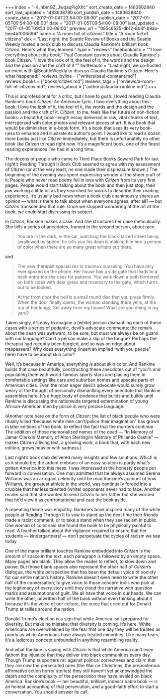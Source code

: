 +++
index = "-K_hbmGZ_JwqaqPigXhc"
sort_create_date = 1483602840
sort_last_updated = 1483638780
sort_publish_date = 1483638840
create_date = "2017-01-04T23:54:00-08:00"
publish_date = "2017-01-05T09:54:00-08:00"
date = "2017-01-05T09:54:00-08:00"
last_updated = "2017-01-05T09:53:00-08:00"
preview_url = "085c6525-db12-8b4f-b9ab-5ee4bf006d94"
name = "A room full of citizens"
title = "A room full of citizens"
dek = "Last night, the Seattle Review of Books and the Seattle Weekly hosted a book club to discuss Claudia Rankine's brilliant book Citizen. Here's what they learned."
type = "reviews"
facebookauto = "\"I love everything about this book,\" Paul Constant gushes about Claudia Rankine's book Citizen. \"I love the look of it, the feel of it, the words and the design and the passion and the craft of it.\""
twitterauto = "Last night, we co-hosted an event with @SeattleWeekly to discuss Claudia Rankine's Citizen. Here's what happened:"
reviews_byline = ["writers/paul-constant.md"]
reviews_books = ["books/citizen.md"]
reviews_tags = ["reviews/a-room-full-of-citizens.md"]
reviews_about = ["authors/claudia-rankine.md"]
+++

This is unprofessional for a critic, but I have to gush: I loved reading Claudia Rankine’s book *Citizen: An American Lyric*. I love everything about this book: I love the look of it, the feel of it, the words and the design and the passion and the craft of it. *Citizen*, to me, feels like the future of non-fiction books: a beautiful, book-length essay delivered in raw, vital chunks of text, interspersed with color photos and relevant pieces of art. It is a book that would be diminished in e-book form. It’s a book that uses its very book-ness to enhance and illustrate its author’s point. I would like to read a dozen more books just like *Citizen* immediately, but there is unfortunately no other book like *Citizen* to read right now. It’s a magnificent book, one of the finest reading experiences I’ve had in a long time.

The dozens of people who came to Third Place Books Seward Park for last night’s Reading Through It Book Club seemed to agree with my assessment of *Citizen* (or at the very least, no one made their displeasure known.) The beginning of the evening was spent expressing wonder at the sheer craft of it. People who never read poetry fell in love with *Citizen* from its very first pages. People would start talking about the book and then just stop, their jaw working a little bit as they searched for words to describe their reading experience. It’s usually bad news when a book club unanimously shares an opinion — what is there to talk about when everyone agrees, after all? — but *Citizen* transcended that rule. Once we stopped wondering at the art of the book, we could start discussing its subject.

In *Citizen*, Rankine makes a case. And she structures her case meticulously. She tells a series of anecdotes, framed in the second person, about race.

<blockquote>You are in the dark, in the car, watching the black-tarred street being swallowed by speed; he tells you his dean is making him hire a person of color when there are so many great writers out there.</blockquote>

and

<blockquote><p>The new therapist specializes in trauma counseling. You have only ever spoken on the phone. Her house has a side gate that leads to a back entrance she uses for patients. You walk down a path bordered on both sides with deer grass and rosemary to the gate, which turns out to be locked.</p>

<p>At the front door the bell is a small round disc that you press firmly. When the door finally opens, the woman standing there yells, at the top of her lungs, Get away from my house! What are you doing in my yard?</p></blockquote>

Taken singly, it’s easy to imagine a (white) person dismantling each of these cases with a series of pedantic, devil’s-advocate comments: the remark about the dean was awkward, to be sure, but must we always be on guard with our language? Can’t a person make a slip of the tongue? Perhaps the therapist had recently been burgled, and so was on edge about trespassers? Why does everything (insert an implied “with you people” here) have to be about skin color?

Well, it’s because in America, everything *is* about skin color. And Rankine builds that case beautifully, constructing these anecdotes out of “you”s and populating them with world-famous sports stars and placing them in comfortable settings like cars and suburban homes and upscale parts of American cities. Even the most eager devil’s advocate would surely grow weary at the thought of personally dismantling every anecdote that Rankine assembles here. It’s a huge body of evidence that builds and builds until Rankine is discussing the nationwide targeted extermination of young African-American men by police in very precise language.

(Another note here on the form of *Citizen*: the list of black people who were ritually killed “because white men can’t/police their imagination” has grown in later editions of the book, to reflect the fact that the murders continue. The addition of these memorialized names of the dead — “In Memory of Jamar Clark/In Memory of Alton Sterling/In Memory of Philando Castile” — makes *Citizen* a living text, a growing work, a book that, with each new edition, grows heavier with sadness.)

Last night’s book club delivered many insights and few solutions. Which is as it should be; the ardent embrace of an easy solution is partly what’s gotten America into this mess. I was impressed at the honesty people put forward in conversation. One man admitted that he always assumed Serena Williams was an arrogant celebrity until he read Rankine’s account of how Williams, the greatest athlete in the world, was continually forced into a crucible that her less talented (white) opponents never had to face. Another reader said that she wanted to send *Citizen* to her father but she worried that he’d view it as confrontational and cast the book aside.

A repeating theme was empathy. Rankine’s book inspired many of the white people at Reading Through It to vow to stand up the next time their friends made a racist comment, or to take a stand when they see racism in public. One woman of color said she found the book to be physically painful to read. A teacher talked about the vigilance required to ensure that her students — kindergartners! — don’t perpetuate the cycles of racism we see today.

One of the many brilliant touches Rankine embedded into *Citizen* is the amount of space in the text: each paragraph is followed by an empty space. Many pages are blank. They allow the reader to reflect, to slow down and pause. But those blank spaces also represent the other half of *Citizen*’s dialogue, the white perspective that has been the default voice of society for our entire nation’s history. Rankine doesn’t even need to write the other half of the conversation, to give voice to those concern trolls who pick at the legitimacy of every story until they cloud the narrative with question marks and assumptions of guilt. We all have that voice in our heads. We can write the other, unwritten half of the book without even thinking about it because it’s the voice of our culture, the voice that cried out for Donald Trump at rallies around the nation.

Donald Trump’s election is a sign that white America isn’t prepared for diversity. But make no mistake: that diversity is coming. It’s here. White Americans are overwhelmed by the fear that one day they will be treated as poorly as white Americans have always treated minorities. Like many fears, it’s a ludicrous concept unfounded in anything resembling reality. 

And what Rankine is saying with *Citizen* is that white America can’t even fathom the injustice that they deliver into black communities every day. Though Trump supporters rail against political correctness and claim that they are now the persecuted ones (the War on Christmas, the preposterous affirmative action horror stories) they still haven’t yet acknowledged the depth and the complexity of the persecution they have leveled on black America. Rankine’s book — her beautiful, brilliant, indescribable book — is an honest accounting of that persecution, and a good-faith effort to start a conversation. You should answer its call. 